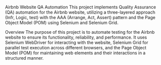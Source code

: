 

Airbnb Website QA Automation
This project implements Quality Assurance (QA) automation for the Airbnb website, utilizing a three-layered approach (Infr, Logic, test) with the AAA (Arrange, Act, Assert) pattern and the Page Object Model (POM) using Selenium and Selenium Grid.

Overview
The purpose of this project is to automate testing for the Airbnb website to ensure its functionality, reliability, and performance. It uses Selenium WebDriver for interacting with the website, Selenium Grid for parallel test execution across different browsers, and the Page Object Model (POM) for maintaining web elements and their interactions in a structured manner.
